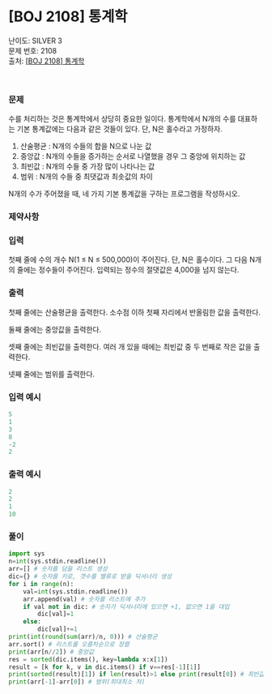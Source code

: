 # [BOJ 2108] 통계학

난이도: SILVER 3<br>
문제 번호: 2108<br>
출처: [\[BOJ 2108\] 통계학](https://www.acmicpc.net/problem/2108)<br>

</br>

### 문제

수를 처리하는 것은 통계학에서 상당히 중요한 일이다. 통계학에서 N개의 수를 대표하는 기본 통계값에는 다음과 같은 것들이 있다. 단, N은 홀수라고 가정하자.

1. 산술평균 : N개의 수들의 합을 N으로 나눈 값
2. 중앙값 : N개의 수들을 증가하는 순서로 나열했을 경우 그 중앙에 위치하는 값
3. 최빈값 : N개의 수들 중 가장 많이 나타나는 값
4. 범위 : N개의 수들 중 최댓값과 최솟값의 차이

N개의 수가 주어졌을 때, 네 가지 기본 통계값을 구하는 프로그램을 작성하시오.

### 제약사항

### 입력

첫째 줄에 수의 개수 N(1 ≤ N ≤ 500,000)이 주어진다. 단, N은 홀수이다. 그 다음 N개의 줄에는 정수들이 주어진다. 입력되는 정수의 절댓값은 4,000을 넘지 않는다.

### 출력

첫째 줄에는 산술평균을 출력한다. 소수점 이하 첫째 자리에서 반올림한 값을 출력한다.

둘째 줄에는 중앙값을 출력한다.

셋째 줄에는 최빈값을 출력한다. 여러 개 있을 때에는 최빈값 중 두 번째로 작은 값을 출력한다.

넷째 줄에는 범위를 출력한다.

### 입력 예시

```python
5
1
3
8
-2
2
```

### 출력 예시

```python
2
2
1
10
```

### 풀이

```python
import sys
n=int(sys.stdin.readline())
arr=[] # 숫자를 담을 리스트 생성
dic={} # 숫자를 키로, 갯수를 밸류로 받을 딕셔너리 생성
for i in range(n):
    val=int(sys.stdin.readline())
    arr.append(val) # 숫자를 리스트에 추가
    if val not in dic: # 숫자가 딕셔너리에 있으면 +1, 없으면 1을 대입
        dic[val]=1
    else:
        dic[val]+=1
print(int(round(sum(arr)/n, 0))) # 산술평균
arr.sort() # 리스트를 오름차순으로 정렬
print(arr[n//2]) # 중앙값
res = sorted(dic.items(), key=lambda x:x[1])
result = [k for k, v in dic.items() if v==res[-1][1]]
print(sorted(result)[1]) if len(result)>1 else print(result[0]) # 최빈값
print(arr[-1]-arr[0]) # 범위(최대최소 차)
```